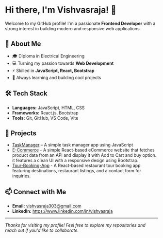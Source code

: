 # Hi there, I'm Vishvasraja! 👋

Welcome to my GitHub profile! I'm a passionate **Frontend Developer** with a strong interest in building modern and responsive web applications.

## 🚀 About Me
- 🎓 Diploma in Electrical Engineering  
- 💻 Turning my passion towards **Web Development**
- ⚡ Skilled in **JavaScript, React, Bootstrap**
- 🧠 Always learning and building cool projects

## 🛠️ Tech Stack
- **Languages:** JavaScript, HTML, CSS
- **Frameworks:** React.js, Bootstrap
- **Tools:** Git, GitHub, VS Code, Vite

## 📌 Projects
- [TaskManager](https://github.com/Vishvasraja/TaskManager) – A simple task manager app using JavaScript
- [E-Commerce](https://github.com/Vishvasraja/E-Commerce-.git) - A simple React-based eCommerce website that fetches product data from an API and display it with Add to Cart and buy option. it features a clean UI with a responsive design using Bootstrap.
- [Tour-Booking-App](https://github.com/Vishvasraja/Tour-booking-App.git) - A React-based restaurant tour booking app featuring destinations, restaurant listings, and a contact form for inquiries.

## 📫 Connect with Me
- **Email:** vishvasraja303@gmail.com  
- **LinkedIn:** https://www.linkedin.com/in/vishvasraja

---

_Thanks for visiting my profile! Feel free to explore my repositories and reach out if you'd like to collaborate._
